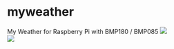 # myweather
My Weather for Raspberry Pi with BMP180 / BMP085
<img src="http://blog.unixweb.de/wp-content/uploads/2015/05/bmp180.jpg"><br/>
<img src="http://blog.unixweb.de/wp-content/uploads/2015/05/BMP085.jpg"><br/>
